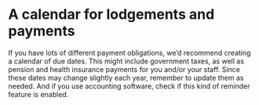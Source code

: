 # A calendar for lodgements and payments

If you have lots of different payment obligations, we’d recommend creating a calendar of due dates. This might include government taxes, as well as pension and health insurance payments for you and/or your staff. Since these dates may change slightly each year, remember to update them as needed. And if you use accounting software, check if this kind of reminder feature is enabled.
